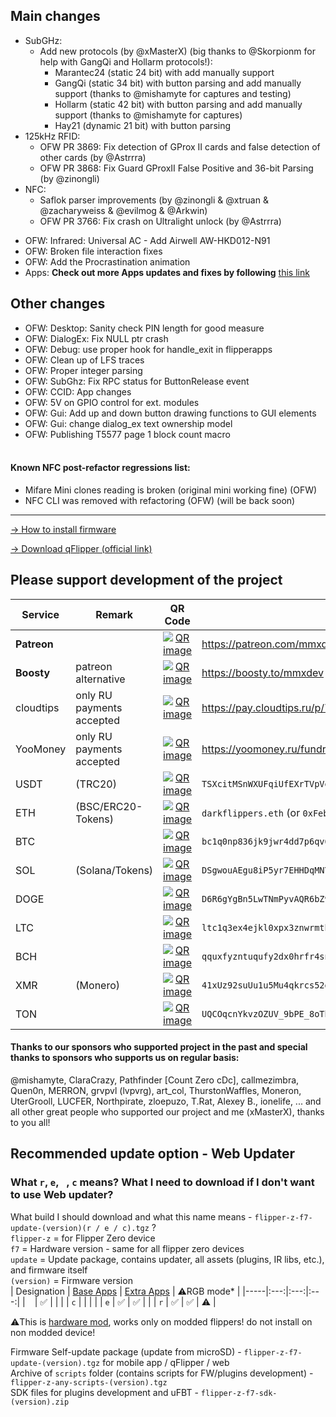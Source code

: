 ## Main changes
- SubGHz:
    - Add new protocols (by @xMasterX) (big thanks to @Skorpionm for help with GangQi and Hollarm protocols!): 
        - Marantec24 (static 24 bit) with add manually support
        - GangQi (static 34 bit) with button parsing and add manually support (thanks to @mishamyte for captures and testing)
        - Hollarm (static 42 bit) with button parsing and add manually support (thanks to @mishamyte for captures)
        - Hay21 (dynamic 21 bit) with button parsing
- 125kHz RFID: 
    - OFW PR 3869: Fix detection of GProx II cards and false detection of other cards (by @Astrrra)
    - OFW PR 3868: Fix Guard GProxII False Positive and 36-bit Parsing (by @zinongli)
- NFC:
    - Saflok parser improvements (by @zinongli & @xtruan & @zacharyweiss & @evilmog & @Arkwin)
    - OFW PR 3766: Fix crash on Ultralight unlock (by @Astrrra) 
* OFW: Infrared: Universal AC - Add Airwell AW-HKD012-N91 
* OFW: Broken file interaction fixes
* OFW: Add the Procrastination animation
* Apps: **Check out more Apps updates and fixes by following** [this link](https://github.com/xMasterX/all-the-plugins/commits/dev)
## Other changes
* OFW: Desktop: Sanity check PIN length for good measure
* OFW: DialogEx: Fix NULL ptr crash
* OFW: Debug: use proper hook for handle_exit in flipperapps
* OFW: Clean up of LFS traces
* OFW: Proper integer parsing
* OFW: SubGhz: Fix RPC status for ButtonRelease event
* OFW: CCID: App changes
* OFW: 5V on GPIO control for ext. modules
* OFW: Gui: Add up and down button drawing functions to GUI elements
* OFW: Gui: change dialog_ex text ownership model
* OFW: Publishing T5577 page 1 block count macro
<br><br>
#### Known NFC post-refactor regressions list: 
- Mifare Mini clones reading is broken (original mini working fine) (OFW)
- NFC CLI was removed with refactoring (OFW) (will be back soon)

----

[-> How to install firmware](https://github.com/DarkFlippers/unleashed-firmware/blob/dev/documentation/HowToInstall.md)

[-> Download qFlipper (official link)](https://flipperzero.one/update)

## Please support development of the project
|Service|Remark|QR Code|Link/Wallet|
|-|-|-|-|
|**Patreon**||<div align="center"><a href="https://github.com/user-attachments/assets/a88a90a5-28c3-40b4-864a-0c0b79494a42"><img src="https://github.com/user-attachments/assets/da3a864d-d1c7-42cc-8a86-6fcaf26663ec" alt="QR image"/></a></div>|https://patreon.com/mmxdev|
|**Boosty**|patreon alternative|<div align="center"><a href="https://github.com/user-attachments/assets/893c0760-f738-42c1-acaa-916019a7bdf8"><img src="https://github.com/user-attachments/assets/da3a864d-d1c7-42cc-8a86-6fcaf26663ec" alt="QR image"/></a></div>|https://boosty.to/mmxdev|
|cloudtips|only RU payments accepted|<div align="center"><a href="https://github.com/user-attachments/assets/5de31d6a-ef24-4d30-bd8e-c06af815332a"><img src="https://github.com/user-attachments/assets/da3a864d-d1c7-42cc-8a86-6fcaf26663ec" alt="QR image"/></a></div>|https://pay.cloudtips.ru/p/7b3e9d65|
|YooMoney|only RU payments accepted|<div align="center"><a href="https://github.com/user-attachments/assets/33454f79-074b-4349-b453-f94fdadc3c68"><img src="https://github.com/user-attachments/assets/da3a864d-d1c7-42cc-8a86-6fcaf26663ec" alt="QR image"/></a></div>|https://yoomoney.ru/fundraise/XA49mgQLPA0.221209|
|USDT|(TRC20)|<div align="center"><a href="https://github.com/user-attachments/assets/0500498d-18ed-412d-a1a4-8a66d0b6f057"><img src="https://github.com/user-attachments/assets/da3a864d-d1c7-42cc-8a86-6fcaf26663ec" alt="QR image"/></a></div>|`TSXcitMSnWXUFqiUfEXrTVpVewXy2cYhrs`|
|ETH|(BSC/ERC20-Tokens)|<div align="center"><a href="https://github.com/user-attachments/assets/0f323e98-c524-4f41-abb2-f4f1cec83ab6"><img src="https://github.com/user-attachments/assets/da3a864d-d1c7-42cc-8a86-6fcaf26663ec" alt="QR image"/></a></div>|`darkflippers.eth` (or `0xFebF1bBc8229418FF2408C07AF6Afa49152fEc6a`)|
|BTC||<div align="center"><a href="https://github.com/user-attachments/assets/5a904d45-947e-4b92-9f0f-7fbaaa7b37f8"><img src="https://github.com/user-attachments/assets/da3a864d-d1c7-42cc-8a86-6fcaf26663ec" alt="QR image"/></a></div>|`bc1q0np836jk9jwr4dd7p6qv66d04vamtqkxrecck9`|
|SOL|(Solana/Tokens)|<div align="center"><a href="https://github.com/user-attachments/assets/ab33c5e0-dd59-497b-9c91-ceb89c36b34d"><img src="https://github.com/user-attachments/assets/da3a864d-d1c7-42cc-8a86-6fcaf26663ec" alt="QR image"/></a></div>|`DSgwouAEgu8iP5yr7EHHDqMNYWZxAqXWsTEeqCAXGLj8`|
|DOGE||<div align="center"><a href="https://github.com/user-attachments/assets/2937edd0-5c85-4465-a444-14d4edb481c0"><img src="https://github.com/user-attachments/assets/da3a864d-d1c7-42cc-8a86-6fcaf26663ec" alt="QR image"/></a></div>|`D6R6gYgBn5LwTNmPyvAQR6bZ9EtGgFCpvv`|
|LTC||<div align="center"><a href="https://github.com/user-attachments/assets/441985fe-f028-4400-83c1-c215760c1e74"><img src="https://github.com/user-attachments/assets/da3a864d-d1c7-42cc-8a86-6fcaf26663ec" alt="QR image"/></a></div>|`ltc1q3ex4ejkl0xpx3znwrmth4lyuadr5qgv8tmq8z9`|
|BCH||<div align="center"><a href="https://github.com/user-attachments/assets/7f365976-19a3-4777-b17e-4bfba5f69eff"><img src="https://github.com/user-attachments/assets/da3a864d-d1c7-42cc-8a86-6fcaf26663ec" alt="QR image"/></a></div>|`qquxfyzntuqufy2dx0hrfr4sndp0tucvky4sw8qyu3`|
|XMR|(Monero)|<div align="center"><a href="https://github.com/user-attachments/assets/96186c06-61e7-4b4d-b716-6eaf1779bfd8"><img src="https://github.com/user-attachments/assets/da3a864d-d1c7-42cc-8a86-6fcaf26663ec" alt="QR image"/></a></div>|`41xUz92suUu1u5Mu4qkrcs52gtfpu9rnZRdBpCJ244KRHf6xXSvVFevdf2cnjS7RAeYr5hn9MsEfxKoFDRSctFjG5fv1Mhn`|
|TON||<div align="center"><a href="https://github.com/user-attachments/assets/92a57e57-7462-42b7-a342-6f22c6e600c1"><img src="https://github.com/user-attachments/assets/da3a864d-d1c7-42cc-8a86-6fcaf26663ec" alt="QR image"/></a></div>|`UQCOqcnYkvzOZUV_9bPE_8oTbOrOF03MnF-VcJyjisTZmsxa`|

#### Thanks to our sponsors who supported project in the past and special thanks to sponsors who supports us on regular basis:
@mishamyte, ClaraCrazy, Pathfinder [Count Zero cDc], callmezimbra, Quen0n, MERRON, grvpvl (lvpvrg), art_col, ThurstonWaffles, Moneron, UterGrooll, LUCFER, Northpirate, zloepuzo, T.Rat, Alexey B., ionelife, ...
and all other great people who supported our project and me (xMasterX), thanks to you all!


## **Recommended update option - Web Updater**

### What `r`, `e`, ` `, `c` means? What I need to download if I don't want to use Web updater?
What build I should download and what this name means - `flipper-z-f7-update-(version)(r / e / c).tgz` ? <br>
`flipper-z` = for Flipper Zero device<br>
`f7` = Hardware version - same for all flipper zero devices<br>
`update` = Update package, contains updater, all assets (plugins, IR libs, etc.), and firmware itself<br>
`(version)` = Firmware version<br>
| Designation | [Base Apps](https://github.com/xMasterX/all-the-plugins#default-pack) | [Extra Apps](https://github.com/xMasterX/all-the-plugins#extra-pack) | ⚠️RGB mode* |
|-----|:---:|:---:|:---:|
| ` ` | ✅ |  |  |
| `c` |  |  |  |
| `e` | ✅ | ✅ |  |
| `r` | ✅ | ✅ | ⚠️ |

⚠️This is [hardware mod](https://github.com/quen0n/flipperzero-firmware-rgb#readme), works only on modded flippers! do not install on non modded device!

Firmware Self-update package (update from microSD) - `flipper-z-f7-update-(version).tgz` for mobile app / qFlipper / web<br>
Archive of `scripts` folder (contains scripts for FW/plugins development) - `flipper-z-any-scripts-(version).tgz`<br>
SDK files for plugins development and uFBT - `flipper-z-f7-sdk-(version).zip`




